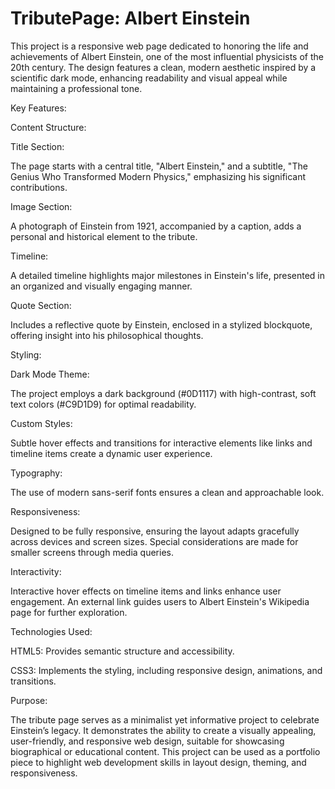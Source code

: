# TributePage: Albert Einstein

This project is a responsive web page dedicated to honoring the life and achievements of Albert Einstein, one of the most influential physicists of the 20th century. The design features a clean, modern aesthetic inspired by a scientific dark mode, enhancing readability and visual appeal while maintaining a professional tone.

Key Features:

Content Structure:

Title Section:

The page starts with a central title, "Albert Einstein," and a subtitle, "The Genius Who Transformed Modern Physics," emphasizing his significant contributions.

Image Section:

A photograph of Einstein from 1921, accompanied by a caption, adds a personal and historical element to the tribute.

Timeline:

A detailed timeline highlights major milestones in Einstein's life, presented in an organized and visually engaging manner.

Quote Section:

Includes a reflective quote by Einstein, enclosed in a stylized blockquote, offering insight into his philosophical thoughts.

Styling:

Dark Mode Theme:

The project employs a dark background (#0D1117) with high-contrast, soft text colors (#C9D1D9) for optimal readability.

Custom Styles:

Subtle hover effects and transitions for interactive elements like links and timeline items create a dynamic user experience.

Typography:

The use of modern sans-serif fonts ensures a clean and approachable look.

Responsiveness:

Designed to be fully responsive, ensuring the layout adapts gracefully across devices and screen sizes. Special considerations are made for smaller screens through media queries.

Interactivity:

Interactive hover effects on timeline items and links enhance user engagement. An external link guides users to Albert Einstein's Wikipedia page for further exploration.

Technologies Used:

HTML5: Provides semantic structure and accessibility.

CSS3: Implements the styling, including responsive design, animations, and transitions.

Purpose:

The tribute page serves as a minimalist yet informative project to celebrate Einstein’s legacy. It demonstrates the ability to create a visually appealing, user-friendly, and responsive web design, suitable for showcasing biographical or educational content. This project can be used as a portfolio piece to highlight web development skills in layout design, theming, and responsiveness.
